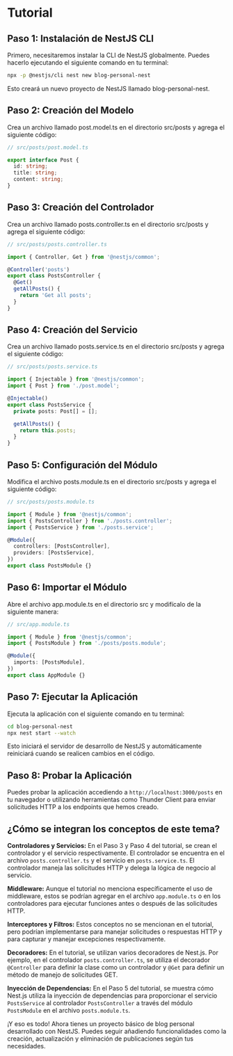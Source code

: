 # Tutorial

## Paso 1: Instalación de NestJS CLI

Primero, necesitaremos instalar la CLI de NestJS globalmente. Puedes hacerlo ejecutando el siguiente comando en tu terminal:

``` bash
npx -p @nestjs/cli nest new blog-personal-nest
```
Esto creará un nuevo proyecto de NestJS llamado blog-personal-nest.

## Paso 2: Creación del Modelo

Crea un archivo llamado post.model.ts en el directorio src/posts y agrega el siguiente código:

```typescript
// src/posts/post.model.ts

export interface Post {
  id: string;
  title: string;
  content: string;
}
```
## Paso 3: Creación del Controlador

Crea un archivo llamado posts.controller.ts en el directorio src/posts y agrega el siguiente código:

``` typescript
// src/posts/posts.controller.ts

import { Controller, Get } from '@nestjs/common';

@Controller('posts')
export class PostsController {
  @Get()
  getAllPosts() {
    return 'Get all posts';
  }
}
```

## Paso 4: Creación del Servicio

Crea un archivo llamado posts.service.ts en el directorio src/posts y agrega el siguiente código:

``` typescript
// src/posts/posts.service.ts

import { Injectable } from '@nestjs/common';
import { Post } from './post.model';

@Injectable()
export class PostsService {
  private posts: Post[] = [];

  getAllPosts() {
    return this.posts;
  }
}
```

## Paso 5: Configuración del Módulo

Modifica el archivo posts.module.ts en el directorio src/posts y agrega el siguiente código:

``` typescript
// src/posts/posts.module.ts

import { Module } from '@nestjs/common';
import { PostsController } from './posts.controller';
import { PostsService } from './posts.service';

@Module({
  controllers: [PostsController],
  providers: [PostsService],
})
export class PostsModule {}
```

## Paso 6: Importar el Módulo

Abre el archivo app.module.ts en el directorio src y modifícalo de la siguiente manera:

``` typescript
// src/app.module.ts

import { Module } from '@nestjs/common';
import { PostsModule } from './posts/posts.module';

@Module({
  imports: [PostsModule],
})
export class AppModule {}
```

## Paso 7: Ejecutar la Aplicación

Ejecuta la aplicación con el siguiente comando en tu terminal:

``` bash
cd blog-personal-nest
npx nest start --watch
```
Esto iniciará el servidor de desarrollo de NestJS y automáticamente reiniciará cuando se realicen cambios en el código.

## Paso 8: Probar la Aplicación

Puedes probar la aplicación accediendo a `http://localhost:3000/posts` en tu navegador o utilizando herramientas como Thunder Client para enviar solicitudes HTTP a los endpoints que hemos creado.

## ¿Cómo se integran los conceptos de este tema?

**Controladores y Servicios:** En el Paso 3 y Paso 4 del tutorial, se crean el controlador y el servicio respectivamente. El controlador se encuentra en el archivo `posts.controller.ts` y el servicio en `posts.service.ts`. El controlador maneja las solicitudes HTTP y delega la lógica de negocio al servicio.

**Middleware:** Aunque el tutorial no menciona específicamente el uso de middleware, estos se podrían agregar en el archivo `app.module.ts` o en los controladores para ejecutar funciones antes o después de las solicitudes HTTP.

**Interceptores y Filtros:** Estos conceptos no se mencionan en el tutorial, pero podrían implementarse para manejar solicitudes o respuestas HTTP y para capturar y manejar excepciones respectivamente.

**Decoradores:** En el tutorial, se utilizan varios decoradores de Nest.js. Por ejemplo, en el controlador `posts.controller.ts`, se utiliza el decorador `@Controller` para definir la clase como un controlador y `@Get` para definir un método de manejo de solicitudes GET.

**Inyección de Dependencias:** En el Paso 5 del tutorial, se muestra cómo Nest.js utiliza la inyección de dependencias para proporcionar el servicio `PostsService` al controlador `PostsController` a través del módulo `PostsModule` en el archivo `posts.module.ts`.

¡Y eso es todo! Ahora tienes un proyecto básico de blog personal desarrollado con NestJS. Puedes seguir añadiendo funcionalidades como la creación, actualización y eliminación de publicaciones según tus necesidades.


